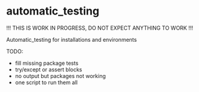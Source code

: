 # automatic_testing

!!! THIS IS WORK IN PROGRESS, DO NOT EXPECT ANYTHING TO WORK !!!

Automatic_testing for installations and environments

TODO:
  * fill missing package tests
  * try/except or assert blocks
  * no output but packages not working
  * one script to run them all
